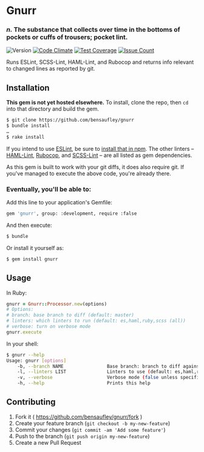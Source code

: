 # Gnurr

### _n._ The substance that collects over time in the bottoms of pockets or cuffs of trousers; pocket lint.

![Version](https://img.shields.io/badge/Version-0.1.5-yellow.svg)
[![Code Climate](https://codeclimate.com/github/bensaufley/gnurr/badges/gpa.svg)](https://codeclimate.com/github/bensaufley/gnurr)
[![Test Coverage](https://codeclimate.com/github/bensaufley/gnurr/badges/coverage.svg)](https://codeclimate.com/github/bensaufley/gnurr/coverage)
[![Issue Count](https://codeclimate.com/github/bensaufley/gnurr/badges/issue_count.svg)](https://codeclimate.com/github/bensaufley/gnurr)

Runs ESLint, SCSS-Lint, HAML-Lint, and Rubocop and returns info relevant to changed lines as reported by git.

## Installation

**This gem is not yet hosted elsewhere.** To install, clone the repo, then
`cd` into that directory and build the gem.

```bash
$ git clone https://github.com/bensaufley/gnurr
$ bundle install
…
$ rake install
```

If you intend to use [ESLint], be sure to [install that in npm][npm-install].
The other linters – [HAML-Lint], [Rubocop], and [SCSS-Lint] – are all listed as
gem dependencies.

As this gem is built to work with your git diffs, it does also require git.
If you've managed to execute the above code, you're already there.

### Eventually, you'll be able to:

Add this line to your application's Gemfile:

```bash
gem 'gnurr', group: :development, require :false
```

And then execute:

```sh
$ bundle
```

Or install it yourself as:

```sh
$ gem install gnurr
```

## Usage

In Ruby:

```rb
gnurr = Gnurr::Processor.new(options)
# Options:
# branch: base branch to diff (default: master)
# linters: which linters to run (default: es,haml,ruby,scss (all))
# verbose: turn on verbose mode
gnurr.execute
```

In your shell:

```sh
$ gnurr --help
Usage: gnurr [options]
    -b, --branch NAME                Base branch: branch to diff against (default: master)
    -l, --linters LIST               Linters to use (default: es,haml,ruby,scss (all))
    -v, --verbose                    Verbose mode (false unless specified)
    -h, --help                       Prints this help
```

## Contributing

1. Fork it ( https://github.com/bensaufley/gnurr/fork )
2. Create your feature branch (`git checkout -b my-new-feature`)
3. Commit your changes (`git commit -am 'Add some feature'`)
4. Push to the branch (`git push origin my-new-feature`)
5. Create a new Pull Request

[ESLint]: http://eslint.org
[HAML-Lint]: https://github.com/brigade/haml-lint
[Rubocop]: https://github.com/bbatsov/rubocop
[SCSS-Lint]: https://github.com/brigade/scss-lint
[npm-install]: http://eslint.org/docs/user-guide/getting-started

